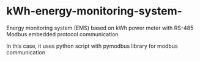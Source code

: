 # kWh-energy-monitoring-system-
Energy monitoring system (EMS) based on kWh power meter with RS-485 Modbus embedded protocol communication

In this case, it uses python script with pymodbus library for modbus communication
